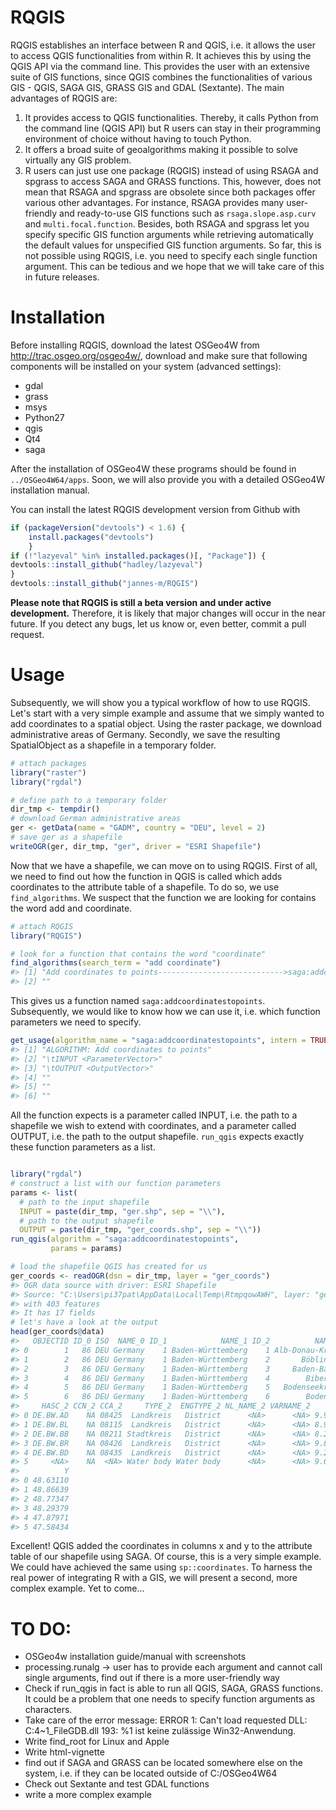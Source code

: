 <!-- README.md is generated from README.Rmd. Please edit that file -->
<!-- C:\OSGeo4W64\bin\python-qgis -> opens Python!! -->
RQGIS
=====

RQGIS establishes an interface between R and QGIS, i.e. it allows the user to access QGIS functionalities from within R. It achieves this by using the QGIS API via the command line. This provides the user with an extensive suite of GIS functions, since QGIS combines the functionalities of various GIS - QGIS, SAGA GIS, GRASS GIS and GDAL (Sextante). The main advantages of RQGIS are:

1.  It provides access to QGIS functionalities. Thereby, it calls Python from the command line (QGIS API) but R users can stay in their programming environment of choice without having to touch Python.
2.  It offers a broad suite of geoalgorithms making it possible to solve virtually any GIS problem.
3.  R users can just use one package (RQGIS) instead of using RSAGA and spgrass to access SAGA and GRASS functions. This, however, does not mean that RSAGA and spgrass are obsolete since both packages offer various other advantages. For instance, RSAGA provides many user-friendly and ready-to-use GIS functions such as `rsaga.slope.asp.curv` and `multi.focal.function`. Besides, both RSAGA and spgrass let you specify specific GIS function arguments while retrieving automatically the default values for unspecified GIS function arguments. So far, this is not possible using RQGIS, i.e. you need to specify each single function argument. This can be tedious and we hope that we will take care of this in future releases.

Installation
============

Before installing RQGIS, download the latest OSGeo4W from <http://trac.osgeo.org/osgeo4w/>, download and make sure that following components will be installed on your system (advanced settings):

-   gdal
-   grass
-   msys
-   Python27
-   qgis
-   Qt4
-   saga

After the installation of OSGeo4W these programs should be found in `../OSGeo4W64/apps`. Soon, we will also provide you with a detailed OSGeo4W installation manual.

You can install the latest RQGIS development version from Github with

``` r
if (packageVersion("devtools") < 1.6) {
    install.packages("devtools")    
    }
if (!"lazyeval" %in% installed.packages()[, "Package"]) {
devtools::install_github("hadley/lazyeval")  
}
devtools::install_github("jannes-m/RQGIS")
```

**Please note that RQGIS is still a beta version and under active development.** Therefore, it is likely that major changes will occur in the near future. If you detect any bugs, let us know or, even better, commit a pull request.

Usage
=====

Subsequently, we will show you a typical workflow of how to use RQGIS. Let's start with a very simple example and assume that we simply wanted to add coordinates to a spatial object. Using the raster package, we download administrative areas of Germany. Secondly, we save the resulting SpatialObject as a shapefile in a temporary folder.

``` r
# attach packages
library("raster")
library("rgdal")

# define path to a temporary folder
dir_tmp <- tempdir()
# download German administrative areas
ger <- getData(name = "GADM", country = "DEU", level = 2)
# save ger as a shapefile
writeOGR(ger, dir_tmp, "ger", driver = "ESRI Shapefile")
```

Now that we have a shapefile, we can move on to using RQGIS. First of all, we need to find out how the function in QGIS is called which adds coordinates to the attribute table of a shapefile. To do so, we use `find_algorithms`. We suspect that the function we are looking for contains the word add and coordinate.

``` r
# attach RQGIS
library("RQGIS")

# look for a function that contains the word "coordinate"
find_algorithms(search_term = "add coordinate")
#> [1] "Add coordinates to points---------------------------->saga:addcoordinatestopoints"
#> [2] ""
```

This gives us a function named `saga:addcoordinatestopoints`. Subsequently, we would like to know how we can use it, i.e. which function parameters we need to specify.

``` r
get_usage(algorithm_name = "saga:addcoordinatestopoints", intern = TRUE)
#> [1] "ALGORITHM: Add coordinates to points"
#> [2] "\tINPUT <ParameterVector>"            
#> [3] "\tOUTPUT <OutputVector>"              
#> [4] ""                                    
#> [5] ""                                    
#> [6] ""
```

All the function expects is a parameter called INPUT, i.e. the path to a shapefile we wish to extend with coordinates, and a parameter called OUTPUT, i.e. the path to the output shapefile. `run_qgis` expects exactly these function parameters as a list.

``` r

library("rgdal")
# construct a list with our function parameters
params <- list(
  # path to the input shapefile
  INPUT = paste(dir_tmp, "ger.shp", sep = "\\"),
  # path to the output shapefile
  OUTPUT = paste(dir_tmp, "ger_coords.shp", sep = "\\"))
run_qgis(algorithm = "saga:addcoordinatestopoints", 
         params = params)

# load the shapefile QGIS has created for us
ger_coords <- readOGR(dsn = dir_tmp, layer = "ger_coords")
#> OGR data source with driver: ESRI Shapefile 
#> Source: "C:\Users\pi37pat\AppData\Local\Temp\RtmpqowAWH", layer: "ger_coords"
#> with 403 features
#> It has 17 fields
# let's have a look at the output
head(ger_coords@data)
#>   OBJECTID ID_0 ISO  NAME_0 ID_1            NAME_1 ID_2          NAME_2
#> 0        1   86 DEU Germany    1 Baden-Württemberg    1 Alb-Donau-Kreis
#> 1        2   86 DEU Germany    1 Baden-Württemberg    2       Böblingen
#> 2        3   86 DEU Germany    1 Baden-Württemberg    3     Baden-Baden
#> 3        4   86 DEU Germany    1 Baden-Württemberg    4        Biberach
#> 4        5   86 DEU Germany    1 Baden-Württemberg    5   Bodenseekreis
#> 5        6   86 DEU Germany    1 Baden-Württemberg    6        Bodensee
#>     HASC_2 CCN_2 CCA_2     TYPE_2  ENGTYPE_2 NL_NAME_2 VARNAME_2        X
#> 0 DE.BW.AD    NA 08425  Landkreis   District      <NA>      <NA> 9.948325
#> 1 DE.BW.BL    NA 08115  Landkreis   District      <NA>      <NA> 8.938024
#> 2 DE.BW.BB    NA 08211 Stadtkreis   District      <NA>      <NA> 8.288034
#> 3 DE.BW.BR    NA 08426  Landkreis   District      <NA>      <NA> 9.885155
#> 4 DE.BW.BD    NA 08435  Landkreis   District      <NA>      <NA> 9.270726
#> 5     <NA>    NA  <NA> Water body Water body      <NA>      <NA> 9.602077
#>          Y
#> 0 48.63110
#> 1 48.86639
#> 2 48.77347
#> 3 48.29379
#> 4 47.87971
#> 5 47.58434
```

Excellent! QGIS added the coordinates in columns x and y to the attribute table of our shapefile using SAGA. Of course, this is a very simple example. We could have achieved the same using `sp::coordinates`. To harness the real power of integrating R with a GIS, we will present a second, more complex example. Yet to come...

TO DO:
======

-   OSGeo4w installation guide/manual with screenshots
-   processing.runalg -&gt; user has to provide each argument and cannot call single arguments, find out if there is a more user-friendly way
-   Check if run\_qgis in fact is able to run all QGIS, SAGA, GRASS functions. It could be a problem that one needs to specify function arguments as characters.
-   Take care of the error message: ERROR 1: Can't load requested DLL: C:4~1\_FileGDB.dll 193: %1 ist keine zulässige Win32-Anwendung.
-   Write find\_root for Linux and Apple
-   Write html-vignette
-   find out if SAGA and GRASS can be located somewhere else on the system, i.e. if they can be located outside of C:/OSGeo4W64
-   Check out Sextante and test GDAL functions
-   write a more complex example
